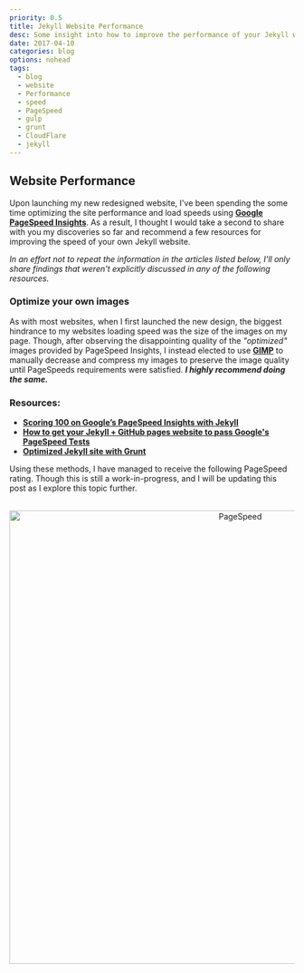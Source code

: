 ```yaml
---
priority: 0.5
title: Jekyll Website Performance
desc: Some insight into how to improve the performance of your Jekyll website 
date: 2017-04-10
categories: blog
options: nohead
tags:
  - blog
  - website
  - Performance
  - speed
  - PageSpeed
  - gulp
  - grunt
  - CloudFlare
  - jekyll
---
```


## Website Performance

  Upon launching my new redesigned website, I've been spending the some time optimizing the site performance and load speeds using **[Google PageSpeed Insights]**.
  As a result, I thought I would take a second to share with you my discoveries so far and recommend a few resources for improving the speed of your own Jekyll website.  

  *In an effort not to repeat the information in the articles listed below, I'll only share findings that weren't explicitly discussed in any of the following resources.*

### Optimize your own images
  As with most websites, when I first launched the new design, the biggest hindrance to my websites loading speed was the size of the images on my page. Though, after observing the disappointing quality of the *"optimized"* images provided by PageSpeed Insights, I instead elected to use **[GIMP]** to manually decrease and compress my images to preserve the image quality until PageSpeeds requirements were satisfied. ***I highly recommend doing the same.***

### Resources:
  * **[Scoring 100 on Google’s PageSpeed Insights with Jekyll]**
  * **[How to get your Jekyll + GitHub pages website to pass Google's PageSpeed Tests]**
  * **[Optimized Jekyll site with Grunt]**

Using these methods, I have managed to receive the following PageSpeed rating. Though this is still a work-in-progress, and I will be updating this post as I explore this topic further.  
<br>
<p align="center">
  <img src="https://cloud.githubusercontent.com/assets/16360374/24885210/15085854-1e02-11e7-83a1-5a2a75f8ca99.png" width="800" alt="PageSpeed" />
</p>
<br>

<!--------------------------------- Links ------------------------------------->

[Google PageSpeed Insights]: https://developers.google.com/speed/pagespeed/insights/?url=http%3A%2F%2FJonSn0w.github.io%2F&tab=mobile
[GIMP]: https://www.gimp.org/
[Scoring 100 on Google’s PageSpeed Insights with Jekyll]: https://medium.com/@dimitrikoenig/scoring-100-on-googles-pagespeed-insights-with-jekyll-adcbbb229baf
[How to get your Jekyll + GitHub pages website to pass Google's PageSpeed Tests]: https://chrishallahan.com/blog/pass-google-pagespeed-performance-test
[Optimized Jekyll site with Grunt]: http://o.zasadnyy.com/blog/optimized-jekyll-site-with-grunt/
